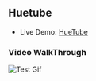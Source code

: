 

## Huetube

- Live Demo: [HueTube](https://huetube.herokuapp.com/)

### Video WalkThrough
![Test Gif](youtube.gif)
